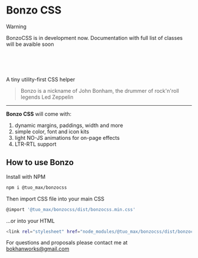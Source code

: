 # Bonzo CSS

> [!WARNING]
> BonzoCSS is in development now. Documentation with full list of classes will be avaible soon

<br><br><br>

A tiny utility-first CSS helper

> Bonzo is a nickname of John Bonham, the drummer of rock'n'roll legends Led Zeppelin

---

**Bonzo CSS** will come with:

1. dynamic margins, paddings, width and more
2. simple color, font and icon kits
3. light NO-JS animations for on-page effects
4. LTR-RTL support

## How to use Bonzo

Install with NPM

```sh
npm i @tuo_max/bonzocss
```

Then import CSS file into your main CSS

```sh
@import '@tuo_max/bonzocss/dist/bonzocss.min.css'
```

...or into your HTML

```sh
<link rel="stylesheet" href="node_modules/@tuo_max/bonzocss/dist/bonzocss.min.css">
```

For questions and proposals please contact me at <bokhanworks@gmail.com>
